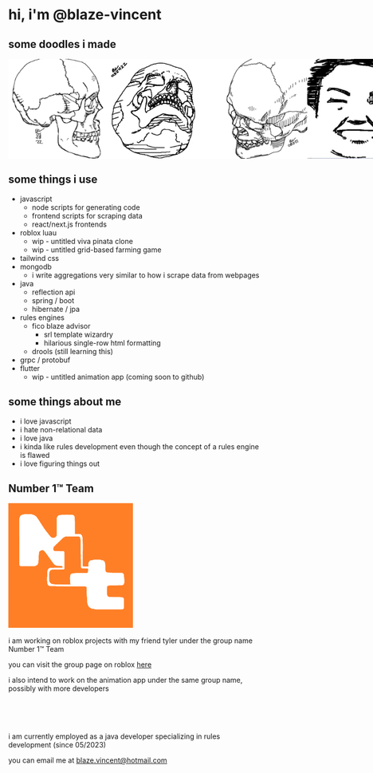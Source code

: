 <h1>hi, i'm @blaze-vincent</h1>
<h2>some doodles i made</h2>
<div style="display: flex; flex-direction: row;">
  <img src="doodle1.jpg" height=200 width=200>
  <img src="doodle2.jpg" height=200 width=200>
  <img src="doodle3.jpg" height=200 width=200>
  <img src="doodle4.jpg" height=200 width=200>
</div>
<h2>some things i use</h2>
<ul>
  <li>javascript
    <ul>
      <li>node scripts for generating code</li>
      <li>frontend scripts for scraping data</li>
      <li>react/next.js frontends</li>
    </ul>
  </li>
  <li>roblox luau
    <ul>
      <li>wip - untitled viva pinata clone</li>
      <li>wip - untitled grid-based farming game</li>
    </ul>
  </li>
  <li>tailwind css</li>
  <li>mongodb
    <ul>
      <li>i write aggregations very similar to how i scrape data from webpages</li>
    </ul>
  </li>
  <li>java
    <ul>
      <li>reflection api</li>
      <li>spring / boot</li>
      <li>hibernate / jpa</li>
    </ul>
  </li>
  <li>rules engines
    <ul>
      <li>fico blaze advisor
        <ul>
          <li>srl template wizardry</li>
          <li>hilarious single-row html formatting</li>
        </ul>
      </li>
      <li>drools (still learning this)</li>
    </ul>
  </li>
  <li>grpc / protobuf</li>
  <li>flutter
    <ul>
      <li>wip - untitled animation app (coming soon to github)</li>
    </ul>
  </li>
</ul>
<h2>some things about me</h2>
<ul>
  <li>i love javascript</li>
  <li>i hate non-relational data</li>
  <li>i love java</li>
  <li>i kinda like rules development even though the concept of a rules engine is flawed</li>
  <li>i love figuring things out</li>
</ul>
<h2>Number 1™ Team</h2>
<img src="n1tlogo.png" height=250 width=250>
<p>i am working on roblox projects with my friend tyler under the group name Number 1™ Team</p>
<p>you can visit the group page on roblox <a href="https://www.roblox.com/groups/35114443/Number-One-Team#!/about">here</a></p>
<p>i also intend to work on the animation app under the same group name, possibly with more developers</p>

<br><br><br>
<p>i am currently employed as a java developer specializing in rules development (since 05/2023)</p>
<p>you can email me at <a href='mailto:blaze.vincent@hotmail.com'>blaze.vincent@hotmail.com</a></p>
